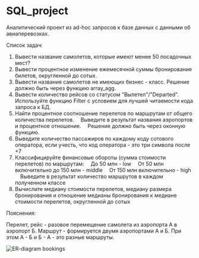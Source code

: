 # SQL_project
Аналитический проект из ad-hoc запросов к базе данных с данными об авиаперевозках.

Cписок задач:

1. Вывести название самолетов, которые имеют менее 50 посадочных мест?
2. Вывести процентное изменение ежемесячной суммы бронирования билетов, округленной до сотых.
3. Вывести названия самолетов не имеющих бизнес - класс. Решение должно быть через функцию array_agg.
4. Вывести количество рейсов со статусом "Вылетел"/"Departed". Используйте функцию Filter с условием для лучшей читаемости кода запроса к БД.
5. Найти процентное соотношение перелетов по маршрутам от общего количества перелетов.
 Выведите в результат названия аэропортов и процентное отношение.
 Решение должно быть через оконную функцию.
6. Выведите количество пассажиров по каждому коду сотового оператора, если учесть, что код оператора - это три символа после +7
7. Классифицируйте финансовые обороты (сумма стоимости перелетов) по маршрутам:
 До 50 млн - low
 От 50 млн включительно до 150 млн - middle
 От 150 млн включительно - high
 Выведите в результат количество маршрутов в каждом полученном классе
8. Вычислите медиану стоимости перелетов, медиану размера бронирования и отношение медианы бронирования к медиане стоимости перелетов, округленной до сотых

Пояснения:

Перелет, рейс - разовое перемещение самолета из аэропорта А в аэропорт Б.
Маршрут - формируется двумя аэропортами А и Б. При этом А - Б и Б - А - это разные маршруты.

![ER-diagram bookings](https://github.com/user-attachments/assets/558d09a2-f2a3-4117-9312-ddd19a0ce9b8)
